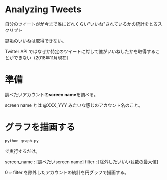# Analyzing Tweets
自分のツイートがが今まで誰にどれくらい"いいね"されているかの統計をとるスクリプト

鍵垢のいいねは取得できない。

Twitter API ではなぜか特定のツイートに対して誰がいいねしたかを取得することができない（2018年11月現在）

# 準備
調べたいアカウントの**screen name**を調べる。

screen name とは @XXX_YYY みたいな感じのアカウント名のこと。


# グラフを描画する
```python
python graph.py
```

で実行するだけ。

screen_name : [調べたいscreen name]
filter : [除外したいいいね数の最大値]

0 ~ filter を除外したアカウントの統計を円グラフで描画する。

